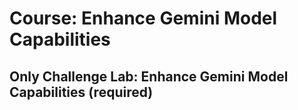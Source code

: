 # Course: Enhance Gemini Model Capabilities

## Only Challenge Lab: Enhance Gemini Model Capabilities (required)

